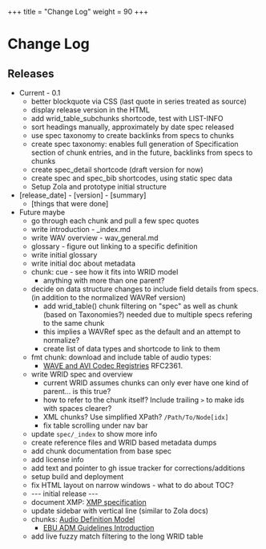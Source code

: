 +++
title = "Change Log"
weight = 90
+++

# Change Log

## Releases

* Current - 0.1
    * better blockquote via CSS (last quote in series treated as source)
    * display release version in the HTML
    * add wrid_table_subchunks shortcode, test with LIST-INFO 
    * sort headings manually, approximately by date spec released
    * use spec taxonomy to create backlinks from specs to chunks
    * create spec taxonomy: enables full generation of Specification section of chunk entries, and in the future, backlinks from specs to chunks
    * create spec_detail shortcode (draft version for now)
    * create spec and spec_bib shortcodes, using static spec data
    * Setup Zola and prototype initial structure
* [release_date] - [version] - [summary]
	* [things that were done]
* Future maybe
    * go through each chunk and pull a few spec quotes
    * write introduction - _index.md
    * write WAV overview - wav_general.md
    * glossary - figure out linking to a specific definition
    * write initial glossary
    * write initial doc about metadata
    * chunk: cue - see how it fits into WRID model 
        * anything with more than one parent? 
    * decide on data structure changes to include field details from specs. (in addition to the normalized WAVRef version)
        * add wrid_table() chunk filtering on "spec" as well as chunk (based on Taxonomies?) needed due to multiple specs refering to the same chunk
        * this implies a WAVRef spec as the default and an attempt to normalize?
        * create list of data types and shortcode to link to them
    * fmt chunk: download and include table of audio types: 
        * [WAVE and AVI Codec Registries](https://www.iana.org/assignments/wave-avi-codec-registry/wave-avi-codec-registry.xhtml) RFC2361. 
    * write WRID spec and overview
        * current WRID assumes chunks can only ever have one kind of parent... is this true?
        * how to refer to the chunk itself? Include trailing `>` to make ids with spaces clearer? 
        * XML chunks? Use simplified XPath? `/Path/To/Node[idx]`
        * fix table scrolling under nav bar
    * update `spec/_index` to show more info
    * create reference files and WRID based metadata dumps
    * add chunk documentation from base spec
    * add license info 
    * add text and pointer to gh issue tracker for corrections/additions
    * setup build and deployment
    * fix HTML layout on narrow windows - what to do about TOC? 
    * --- initial release ---
    * document XMP: [XMP specification](https://www.adobe.com/devnet/xmp.html)
    * update sidebar with vertical line (similar to Zola docs)
    * chunks: [Audio Definition Model](https://www.bbc.co.uk/rd/publications/audio-definition-model-software)
        * [EBU ADM Guidelines Introduction](https://adm.ebu.io/index.html)
    * add live fuzzy match filtering to the long WRID table
